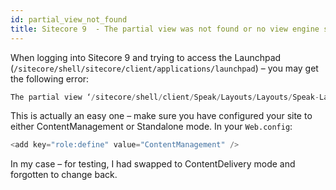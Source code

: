```yaml
---
id: partial_view_not_found
title: Sitecore 9  - The partial view was not found or no view engine supports the searched locations.
---
```





When logging into Sitecore 9 and trying to access the Launchpad (`/sitecore/shell/sitecore/client/applications/launchpad`) – you may get the following error:

```csharp
The partial view ‘/sitecore/shell/client/Speak/Layouts/Layouts/Speak-Layout.cshtml’ was not found or no view engine supports the searched locations. The following locations were searched: /sitecore/shell/client/Speak/Layouts/Layouts/Speak-Layout.cshtml
```
This is actually an easy one – make sure you have configured your site to either ContentManagement or Standalone mode. In your `Web.config`:

```csharp
<add key="role:define" value="ContentManagement" />
```

In my case – for testing, I had swapped to ContentDelivery mode and forgotten to change back.